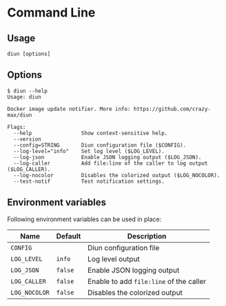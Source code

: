 # Command Line

## Usage

```shell
diun [options]
```

## Options

```
$ diun --help
Usage: diun

Docker image update notifier. More info: https://github.com/crazy-max/diun

Flags:
  --help                Show context-sensitive help.
  --version
  --config=STRING       Diun configuration file ($CONFIG).
  --log-level="info"    Set log level ($LOG_LEVEL).
  --log-json            Enable JSON logging output ($LOG_JSON).
  --log-caller          Add file:line of the caller to log output ($LOG_CALLER).
  --log-nocolor         Disables the colorized output ($LOG_NOCOLOR).
  --test-notif          Test notification settings.
```

## Environment variables

Following environment variables can be used in place:

| Name               | Default       | Description   |
|--------------------|---------------|---------------|
| `CONFIG`           |               | Diun configuration file |
| `LOG_LEVEL`        | `info`        | Log level output |
| `LOG_JSON`         | `false`       | Enable JSON logging output |
| `LOG_CALLER`       | `false`       | Enable to add `file:line` of the caller |
| `LOG_NOCOLOR`      | `false`       | Disables the colorized output |
